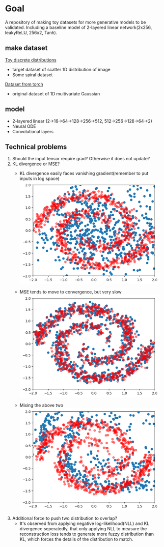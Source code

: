 # Goal
A repository of making toy datasets for more generative models to be validated. Including a baseline model of 2-layered linear network(2x256, leakyReLU, 256x2, Tanh).

## make dataset
[Toy discrete distributions](./_create_dataset/img2dist.py)
* target dataset of scatter 1D distribution of image    
* Some spiral dataset  

[Dataset from torch](https://pytorch.org/docs/stable/distributions.html)
* original dataset of 1D multivariate Gaussian  
    
    
## model
 - 2-layered linear (2->16->64->128->256->512, 512->256->128->64->2)
 - Neural ODE
 - Convolutional layers   


## Technical problems
1. Should the input tensor require grad? Otherwise it does not update?
2. KL divergence or MSE?
    * KL divergence easily faces vanishing gradient(remember to put inputs in log space)  
    ![KL result, loss=-0.879](KL.png)

    * MSE tends to move to convergence, but very slow  
    ![MSE result, loss=0.007](MSE.png)

    * Mixing the above two  
    ![MIX result, loss=0.067](mix.png)
3. Additional force to push two distribution to overlap?
    * It's observed from applying negative log-likelihood(NLL) and KL divergence seperatedly, that only applying NLL to measure the reconstruction loss tends to generate more fuzzy distribution than KL, which forces the details of the distribution to match.